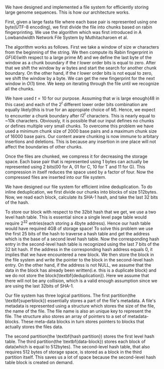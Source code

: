 We have designed and implemented a file system for efficiently storing large genome sequences. This is how our architecture works. 

First, given a large fasta file where each base pair is represented using one byte(UTF-8 encoding), we first divide the file into chunks based on rabin fingerprinting. We use the algorithm which was first introduced in A Lowbandwidth Network File System by Muthitacharoen et al.

The algorithm works as follows. First we take a window of size $w$ characters from the beginning of the string. We then compute its Rabin fingerprint in $GF(4)$(with respect to a large prime $M$) and we define the last byte of the window as a chunk boundary if the $t$ lower order bits is equal to zero. After that we shift the window by $w$ bytes and start the search for another chunk boundary. On the other hand, if the $t$ lower order bits is not equal to zero, we shift the window by a byte. We can get the new fingerprint for the next window in $O(1)$ time. We keep on iterating through the file until we recognize all the chunks.

We have used $t=10$ for our purpose. Assuming that $w$ is large enough(48 in this case) and each of the $2^t$ different lower order bits combination are equally likely(this is true for an appropiate choice of $M$). Hence, we expect to encounter a chunk boundary after $t2^t$ characters. This is nearly equal to ~10k characters. Obviously, it is possible that our input defines no chunks or defines multiple very small chunks. To overcome this problem we have used a minimum chunk size of 2000 base pairs and a maximum chunk size of 16000 base pairs. Our content aware chunking is now immune to arbitary insertions and deletions. This is because any insertion in one place will not affect the boundaries of other chunks.

Once the files are chunked, we compress it for decreasing the storage space. Each base pair that is represented using 1 bytes can actually be represented using 2 bits(00 for A, 01 for C, 10 for T and 11 for G). This compression in itself reduces the space used by a factor of four. Now the compressed files are inserted into our file system.

We have designed our file system for efficient inline deduplication. To do inline deduplication, we first divide our chunks into blocks of size 512bytes. Now, we read each block, calculate its SHA-1 hash, and take the last 32 bits of the hash.

To store our block with respect to the 32bit hash that we get, we use a two level hash table. This is essential since a single level page table would require $2^{32}$ entries(each storing a 4byte address). Hence our hash table would have required 4GB of storage space! To solve this problem we use the first 25 bits of the hash to traverse a hash table and get the address which is the base of a second level hash table. Now the corresponding hash entry in the second-level hash table is recognized using the last 7 bits of the 32 bit hash. If the address in the corresponding hash address equals 0, it implies that we have encountered a new block. We then store the block in the file system and write the pointer to the block in the second-level hash entry. On the other hand, if the address is not NULL, we assume that the data in the block has already been written(i.e. this is a duplicate block) and we do not store the block(\textbf{deduplication}). Here we assume that there will not be any collision, which is a valid enough assumption since we are using the last 32bits of SHA-1.

Our file system has three logical partitions. The first partition(the \textbf{superblock}) essentially stores a part of the file's metadata. A file's metadata is represented using a structure which stores the size of the file, the name of the file. The file name is also an unique key to represent the file. The structure also stores an array of pointers to a set of metadata-blocks. These meta-data blocks in turn stores pointers to blocks that actually stores the files data.

The second partition(the \textbf{hash partition}) stores the first level hash table. The third partition(the \textbf{data-block}) stores each block of data(which is equal to 512bytes). The second-level hash table, that also requires 512 bytes of storage space, is stored as a block in the third partition itself. This saves us a lot of space because the second-level hash table block is created on demand.
